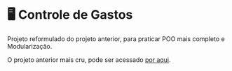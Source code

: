 # 🖥️ Controle de Gastos

Projeto reformulado do projeto anterior, para praticar POO mais completo e Modularização.

O projeto anterior mais cru, pode ser acessado [por aqui](https://github.com/Lenickts/tabelaControledeGastos).
